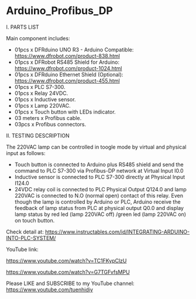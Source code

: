 # Arduino_Profibus_DP
I. PARTS LIST

Main component includes:
- 01pcs x DFRduino UNO R3 - Arduino Compatible: https://www.dfrobot.com/product-838.html
- 01pcs x DFRobot RS485 Shield for Arduino: https://www.dfrobot.com/product-1024.html
- 01pcs x DFRduino Ethernet Shield (Optional): https://www.dfrobot.com/product-455.html
- 01pcs x PLC S7-300.
- 01pcs x Relay 24VDC.
- 01pcs x Inductive sensor.
- 01pcs x Lamp 220VAC.
- 01pcs x Touch button with LEDs indicator.
- 03 meters x Profibus cable.
- 03pcs x Profibus connectors.

II. TESTING DESCRIPTION

The 220VAC lamp can be controlled in toogle mode by virtual and physical input as follows:
- Touch button is connected to Arduino plus RS485 shield and send the command to PLC S7-300 via Profibus-DP network at Virtual Input I0.0
- Inductive sensor is connected to PLC S7-300 directly at Physical Input I124.0
- 24VDC relay coil is connected to PLC Physical Output Q124.0 and lamp 220VAC is connected to N.O (normal open) contact of this relay. Even though the lamp is controlled by Arduino or PLC, Arduino receive the feedback of lamp status from PLC at physical output Q0.0 and display lamp status by red led (lamp 220VAC off) /green led (lamp 220VAC on) on touch button.

Check detail at: https://www.instructables.com/id/INTEGRATING-ARDUINO-INTO-PLC-SYSTEM/

YouTube link:

https://www.youtube.com/watch?v=TC1FKypClzU

https://www.youtube.com/watch?v=G7TGFvfsMPU

Please LIKE and SUBSCRIBE to my YouTube channel:
https://www.youtube.com/tuenhidiy

